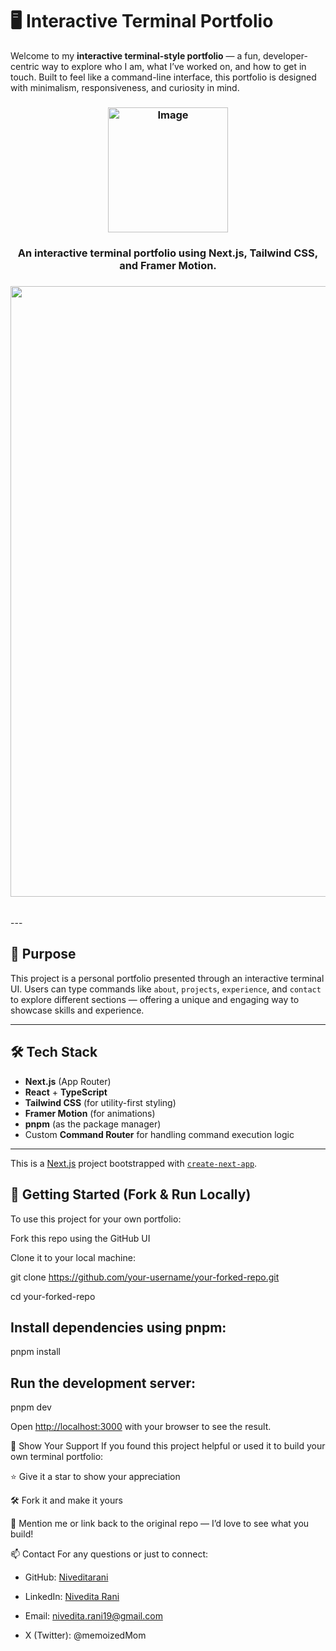 # 🖥️ Interactive Terminal Portfolio

Welcome to my **interactive terminal-style portfolio** — a fun, developer-centric way to explore who I am, what I’ve worked on, and how to get in touch. Built to feel like a command-line interface, this portfolio is designed with minimalism, responsiveness, and curiosity in mind.

<h3 align="center">
  <img width="192" height="200" alt="Image" src="https://github.com/user-attachments/assets/abfd3e6e-5538-4c07-b15f-96ef17e12c2c" />
</h3>

<h3 align="center">An interactive terminal portfolio using Next.js, Tailwind CSS, and Framer Motion.</h3>

<h3 align="center">
  <img width="1859" height="977" alt="Image" src="https://github.com/user-attachments/assets/c069e1e5-2d93-4ede-86b1-b0933207eba2" />
</h3>

<br/>
---

## 🎯 Purpose

This project is a personal portfolio presented through an interactive terminal UI. Users can type commands like `about`, `projects`, `experience`, and `contact` to explore different sections — offering a unique and engaging way to showcase skills and experience.

---

## 🛠️ Tech Stack

- **Next.js** (App Router)
- **React** + **TypeScript**
- **Tailwind CSS** (for utility-first styling)
- **Framer Motion** (for animations)
- **pnpm** (as the package manager)
- Custom **Command Router** for handling command execution logic

---
This is a [Next.js](https://nextjs.org) project bootstrapped with [`create-next-app`](https://nextjs.org/docs/app/api-reference/cli/create-next-app).

## 🚀 Getting Started (Fork & Run Locally)
To use this project for your own portfolio:

Fork this repo using the GitHub UI

Clone it to your local machine:

git clone https://github.com/your-username/your-forked-repo.git

cd your-forked-repo

## Install dependencies using pnpm:
pnpm install

## Run the development server:
pnpm dev

Open [http://localhost:3000](http://localhost:3000) with your browser to see the result.


🌟 Show Your Support
If you found this project helpful or used it to build your own terminal portfolio:

⭐ Give it a star to show your appreciation

🛠️ Fork it and make it yours

💬 Mention me or link back to the original repo — I’d love to see what you build!

📫 Contact
For any questions or just to connect:

- GitHub: [Niveditarani](https://github.com/Niveditarani)

- LinkedIn: [Nivedita Rani](https://www.linkedin.com/in/nivedita-rani/)

- Email: nivedita.rani19@gmail.com

- X (Twitter): @memoizedMom
